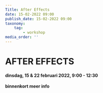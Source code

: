 ```yaml
---
Title: After Effects
date: 15-02-2022 09:00
publish_date: 15-02-2022 09:00
taxonomy:
    tag:
        - workshop
media_order: ''
---
```

# AFTER EFFECTS
#### dinsdag, 15 & 22 februari 2022, 9:00 - 12:30
**binnenkort meer info**
